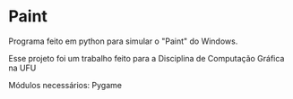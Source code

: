 # Paint

Programa feito em python para simular o "Paint" do Windows.

Esse projeto foi um trabalho feito para a Disciplina de Computação Gráfica na UFU

Módulos necessários:
  Pygame
